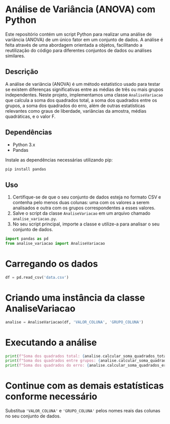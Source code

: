 # Análise de Variância (ANOVA) com Python

Este repositório contém um script Python para realizar uma análise de variância (ANOVA) de um único fator em um conjunto de dados. A análise é feita através de uma abordagem orientada a objetos, facilitando a reutilização do código para diferentes conjuntos de dados ou análises similares.

## Descrição

A análise de variância (ANOVA) é um método estatístico usado para testar se existem diferenças significativas entre as médias de três ou mais grupos independentes. Neste projeto, implementamos uma classe `AnaliseVariacao` que calcula a soma dos quadrados total, a soma dos quadrados entre os grupos, a soma dos quadrados do erro, além de outras estatísticas relevantes como graus de liberdade, variâncias da amostra, médias quadráticas, e o valor F.

## Dependências

-   Python 3.x
-   Pandas

Instale as dependências necessárias utilizando pip:

```python
pip install pandas
```

## Uso

1.  Certifique-se de que o seu conjunto de dados esteja no formato CSV e contenha pelo menos duas colunas: uma com os valores a serem analisados e outra com os grupos correspondentes a esses valores.
2.  Salve o script da classe `AnaliseVariacao` em um arquivo chamado `analise_variacao.py`.
3.  No seu script principal, importe a classe e utilize-a para analisar o seu conjunto de dados.

```python
import pandas as pd
from analise_variacao import AnaliseVariacao
```

# Carregando os dados
```python
df = pd.read_csv('data.csv')
```


# Criando uma instância da classe AnaliseVariacao

```python
analise = AnaliseVariacao(df, 'VALOR_COLUNA', 'GRUPO_COLUNA')
```


# Executando a análise

```python
print(f"Soma dos quadrados total: {analise.calcular_soma_quadrados_total()}")
print(f"Soma dos quadrados entre grupos: {analise.calcular_soma_quadrados_entre_grupos()}")
print(f"Soma dos quadrados do erro: {analise.calcular_soma_quadrados_erro()}")
```

# Continue com as demais estatísticas conforme necessário

Substitua `'VALOR_COLUNA'` e `'GRUPO_COLUNA'` pelos nomes reais das colunas no seu conjunto de dados.
